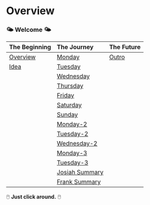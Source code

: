 # Overview

### 🌤️ Welcome 🌤️

| The Beginning                  | The Journey                                  | The Future                 |
| :----------------------------- | :------------------------------------------- | :------------------------- |
| [Overview](/Intro/Overview.md) | [Monday](/Journey/Monday.md)                 | [Outro](/Outro/Outlook.md) |
| [Idea](/Intro/Idea.md)         | [Tuesday](/Journey/Tuesday.md)               |                            |
|                                | [Wednesday](/Journey/Wednesday.md)           |                            |
|                                | [Thursday](/Journey/Thursday.md)             |                            |
|                                | [Friday](/Journey/Friday.md)                 |                            |
|                                | [Saturday](/Journey/Saturday.md)             |                            |
|                                | [Sunday](/Journey/Sunday.md)                 |                            |
|                                | [Monday-2](/Journey/Monday-2.md)             |                            |
|                                | [Tuesday-2](/Journey/Tuesday-2.md)           |                            |
|                                | [Wednesday-2](/Journey/Wednesday-2.md)       |                            |
|                                | [Monday-3](/Journey/Monday-3.md)             |                            |
|                                | [Tuesday-3](/Journey/Tuesday-3.md)           |                            |
|                                | [Josiah Summary](/Journey/Josiah-Summary.md) |                            |
|                                | [Frank Summary](/Journey/Frank-Summary.md)   |                            |

🖱️ **Just click around.** 🖱️
